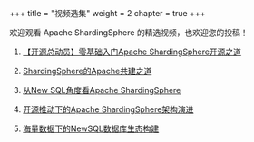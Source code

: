 +++
title = "视频选集"
weight = 2
chapter = true
+++

欢迎观看 Apache ShardingSphere 的精选视频，也欢迎您的投稿！

1. [【开源总动员】零基础入门Apache ShardingSphere开源之道](/cn/videos/opensource/)

2. [ShardingSphere的Apache共建之道](/cn/videos/build/)  

3. [从New SQL角度看Apache ShardingSphere](/cn/videos/new_sql/)

4. [开源推动下的Apache ShardingSphere架构演进](/cn/videos/evolution/)  

5. [海量数据下的NewSQL数据库生态构建](/cn/videos/ecosystem/)  